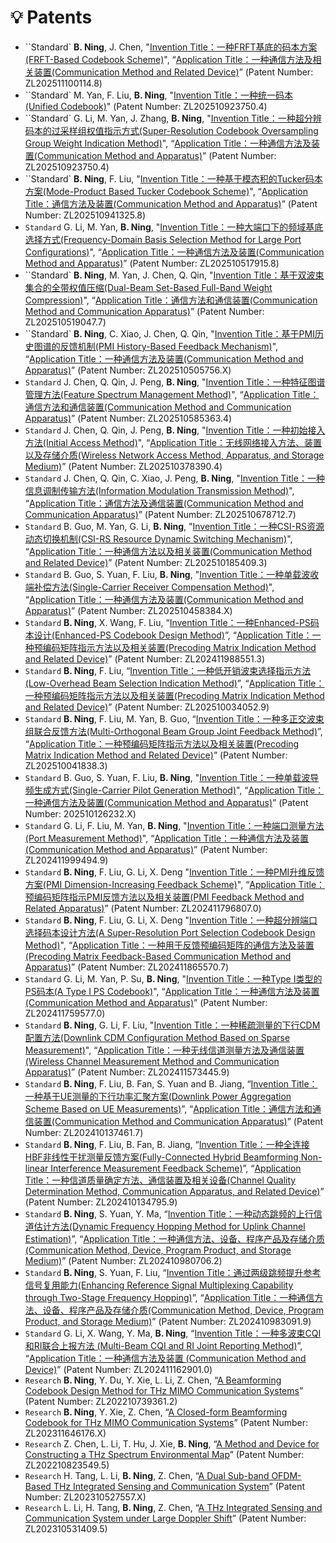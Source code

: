 # 💡 Patents
- ``Standard` **B. Ning**, J. Chen,  "[Invention Title：一种FRFT基底的码本方案(FRFT-Based Codebook Scheme)]()", “[Application Title：一种通信方法及相关装置(Communication Method and Related Device)]()” (Patent Number: ZL202511100114.8)
- ``Standard` M. Yan, F. Liu, **B. Ning**,  "[Invention Title：一种统一码本(Unified Codebook)]()" (Patent Number: ZL202510923750.4)
- ``Standard` G. Li, M. Yan, J. Zhang, **B. Ning**,  "[Invention Title：一种超分辨码本的过采样组权值指示方式(Super-Resolution Codebook Oversampling Group Weight Indication Method)]()", “[Application Title：一种通信方法及装置(Communication Method and Apparatus)]()” (Patent Number: ZL202510923750.4)
- ``Standard` **B. Ning**, F. Liu,  "[Invention Title：一种基于模态积的Tucker码本方案(Mode-Product Based Tucker Codebook Scheme)]()", “[Application Title：通信方法及装置(Communication Method and Apparatus)]()” (Patent Number: ZL202510941325.8)
- ``Standard`` G. Li, M. Yan, **B. Ning**, "[Invention Title：一种大端口下的频域基底选择方式(Frequency-Domain Basis Selection Method for Large Port Configurations)]()", “[Application Title：一种通信方法及装置(Communication Method and Apparatus)]()” (Patent Number: ZL202510517915.8)
- ``Standard` **B. Ning**, M. Yan, J. Chen, Q. Qin,  "[Invention Title：基于双波束集合的全带权值压缩(Dual-Beam Set-Based Full-Band Weight Compression)]()", “[Application Title：通信方法和通信装置(Communication Method and Communication Apparatus)]()” (Patent Number: ZL202510519047.7)
- ``Standard` **B. Ning**, C. Xiao, J. Chen, Q. Qin,  "[Invention Title：基于PMI历史图谱的反馈机制(PMI History-Based Feedback Mechanism)]()", “[Application Title：一种通信方法及装置(Communication Method and Apparatus)]()” (Patent Number: ZL202510505756.X)
- ``Standard`` J. Chen, Q. Qin, J. Peng, **B. Ning**, "[Invention Title：一种特征图谱管理方法(Feature Spectrum Management Method)]()", “[Application Title：通信方法和通信装置(Communication Method and Communication Apparatus)]()” (Patent Number: ZL202510585363.4)
- ``Standard`` J. Chen, Q. Qin, J. Peng, **B. Ning**, "[Invention Title：一种初始接入方法(Initial Access Method)]()", “[Application Title：无线网络接入方法、装置以及存储介质(Wireless Network Access Method, Apparatus, and Storage Medium)]()” (Patent Number: ZL202510378390.4)
- ``Standard`` J. Chen, Q. Qin, C. Xiao, J. Peng, **B. Ning**, "[Invention Title：一种信息调制传输方法(Information Modulation Transmission Method)]()", “[Application Title：通信方法及通信装置(Communication Method and Communication Apparatus)]()” (Patent Number: ZL202510678712.7)
- ``Standard`` B. Guo, M. Yan, G. Li, **B. Ning**, "[Invention Title：一种CSI-RS资源动态切换机制(CSI-RS Resource Dynamic Switching Mechanism)]()", “[Application Title：一种通信方法以及相关装置(Communication Method and Related Device)]()” (Patent Number: ZL202510185409.3)
- ``Standard`` B. Guo, S. Yuan, F. Liu, **B. Ning**, "[Invention Title：一种单载波收端补偿方法(Single-Carrier Receiver Compensation Method)]()", “[Application Title：一种通信方法及装置(Communication Method and Apparatus)]()” (Patent Number: ZL202510458384.X)
- ``Standard`` **B. Ning**, X. Wang, F. Liu, “[Invention Title：一种Enhanced-PS码本设计(Enhanced-PS Codebook Design Method)]()”, “[Application Title：一种预编码矩阵指示方法以及相关装置(Precoding Matrix Indication Method and Related Device)]()” (Patent Number: ZL202411988551.3)
- ``Standard`` **B. Ning**, F. Liu, “[Invention Title：一种低开销波束选择指示方法(Low-Overhead Beam Selection Indication Method)]()”, “[Application Title：一种预编码矩阵指示方法以及相关装置(Precoding Matrix Indication Method and Related Device)]()” (Patent Number: ZL202510034052.9)
- ``Standard`` **B. Ning**, F. Liu, M. Yan,  B. Guo, “[Invention Title：一种多正交波束组联合反馈方法(Multi-Orthogonal Beam Group Joint Feedback Method)]()”, “[Application Title：一种预编码矩阵指示方法以及相关装置(Precoding Matrix Indication Method and Related Device)]()” (Patent Number: ZL202510041838.3)
- ``Standard`` B. Guo, S. Yuan, F. Liu, **B. Ning**, "[Invention Title：一种单载波导频生成方式(Single-Carrier Pilot Generation Method)]()", “[Application Title：一种通信方法及装置(Communication Method and Apparatus)]()” (Patent Number: 202510126232.X)
- ``Standard`` G. Li, F. Liu, M. Yan, **B. Ning**, "[Invention Title：一种端口测量方法(Port Measurement Method)]()", “[Application Title：一种通信方法及装置(Communication Method and Apparatus)]()” (Patent Number: ZL202411999494.9)
- ``Standard`` **B. Ning**, F. Liu, G. Li, X. Deng "[Invention Title：一种PMI升维反馈方案(PMI Dimension-Increasing Feedback Scheme)]()", “[Application Title：预编码矩阵指示PMI反馈方法以及相关装置(PMI Feedback Method and Related Apparatus)]()” (Patent Number: ZL202411796807.0)
- ``Standard`` **B. Ning**, F. Liu, G. Li, X. Deng "[Invention Title：一种超分辨端口选择码本设计方法(A Super-Resolution Port Selection Codebook Design Method)]()", “[Application Title：一种用于反馈预编码矩阵的通信方法及装置(Precoding Matrix Feedback-Based Communication Method and Apparatus)]()” (Patent Number: ZL202411865570.7)
- ``Standard`` G. Li, M. Yan, P. Su, **B. Ning**, "[Invention Title：一种Type I类型的PS码本(A Type I PS Codebook)]()", “[Application Title：一种通信方法及装置(Communication Method and Apparatus)]()” (Patent Number: ZL202411759577.0)
- ``Standard`` **B. Ning**, G. Li, F. Liu, "[Invention Title：一种稀疏测量的下行CDM配置方法(Downlink CDM Configuration Method Based on Sparse Measurement)]()", “[Application Title：一种无线信道测量方法及通信装置(Wireless Channel Measurement Method and Communication Apparatus)]()” (Patent Number: ZL202411573445.9)
- ``Standard`` **B. Ning**, F. Liu, B. Fan, S. Yuan and B. Jiang, “[Invention Title：一种基于UE测量的下行功率汇聚方案(Downlink Power Aggregation Scheme Based on UE Measurements)]()”, “[Application Title：通信方法和通信装置(Communication Method and Communication Apparatus)]()” (Patent Number: ZL202410137461.7)
- ``Standard`` **B. Ning**, F. Liu, B. Fan, B. Jiang, “[Invention Title：一种全连接HBF非线性干扰测量反馈方案(Fully-Connected Hybrid Beamforming Non-linear Interference Measurement Feedback Scheme)]()”, “[Application Title：一种信道质量确定方法、通信装置及相关设备(Channel Quality Determination Method, Communication Apparatus, and Related Device)]()” (Patent Number: ZL202410134795.9)
- ``Standard`` **B. Ning**, S. Yuan, Y. Ma, “[Invention Title：一种动态跳频的上行信道估计方法(Dynamic Frequency Hopping Method for Uplink Channel Estimation)]()”, “[Application Title：一种通信方法、设备、程序产品及存储介质(Communication Method, Device, Program Product, and Storage Medium)]()” (Patent Number: ZL202410980706.2) 
- ``Standard`` **B. Ning**, S. Yuan, F. Liu, “[Invention Title：通过两级跳频提升参考信号复用能力(Enhancing Reference Signal Multiplexing Capability through Two-Stage Frequency Hopping)]()”, “[Application Title：一种通信方法、设备、程序产品及存储介质(Communication Method, Device, Program Product, and Storage Medium)]()” (Patent Number: ZL202410983091.9)
- ``Standard`` G. Li, X. Wang, Y. Ma, **B. Ning**, “[Invention Title：一种多波束CQI和RI联合上报方法 (Multi-Beam CQI and RI Joint Reporting Method)]()”, “[Application Title：一种通信方法及装置 (Communication Method and Device)]()” (Patent Number: ZL202411162901.0)
- ``Research`` **B. Ning**,  Y.  Du,  Y.  Xie,  L. Li, Z.  Chen,  “[A Beamforming Codebook Design Method for THz MIMO Communication Systems]()” (Patent Number: ZL202210739361.2)
- ``Research`` **B. Ning**, Y. Xie, Z. Chen, “[A Closed-form Beamforming Codebook for THz MIMO Communication Systems]()” (Patent Number: ZL202311646176.X)
- ``Research`` Z. Chen, L. Li, T. Hu, J. Xie, **B. Ning**, “[A Method and Device for Constructing a THz Spectrum Environmental Map]()” (Patent Number: ZL202210823549.5)
- ``Research`` H. Tang, L. Li, **B. Ning**, Z. Chen, “[A Dual Sub-band OFDM-Based THz Integrated Sensing and Communication System]()” (Patent Number: ZL202310527557.X)
- ``Research`` L. Li, H. Tang, **B. Ning**, Z. Chen, “[A THz Integrated Sensing and Communication System under Large Doppler Shift]()” (Patent Number: ZL202310531409.5)
